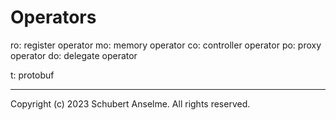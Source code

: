 # Operators

ro: register operator
mo: memory operator
co: controller operator
po: proxy operator
do: delegate operator

t: protobuf

---

Copyright (c) 2023 Schubert Anselme. All rights reserved.
